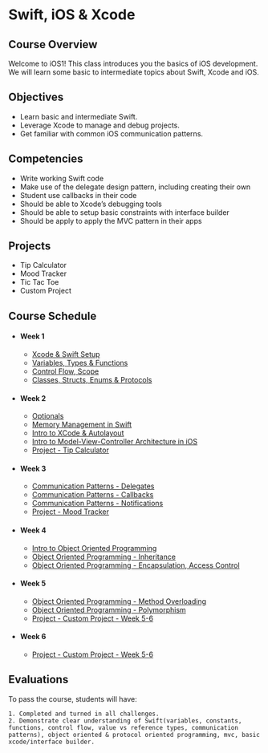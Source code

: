 # Swift, iOS & Xcode

## Course Overview

Welcome to iOS1! This class introduces you the basics of iOS development. We will learn some basic to intermediate topics about Swift, Xcode and iOS.

## Objectives

- Learn basic and intermediate Swift.
- Leverage Xcode to manage and debug projects.
- Get familiar with common iOS communication patterns.

## Competencies

- Write working Swift code
- Make use of the delegate design pattern, including creating their own
- Student use callbacks in their code
- Should be able to Xcode’s debugging tools
- Should be able to setup basic constraints with interface builder
- Should be apply to apply the MVC pattern in their apps

## Projects

- Tip Calculator
- Mood Tracker
- Tic Tac Toe
- Custom Project

## Course Schedule

- #### Week 1
    - [Xcode & Swift Setup](01-Xcode-Swift-Setup)
    - [Variables, Types & Functions](02-Variables)
    - [Control Flow, Scope](03-Control-Flow-&-Pattern-Matching)
    - [Classes, Structs, Enums & Protocols](04-Swift-Types)

- #### Week 2
    - [Optionals](05-Optionals)
    - [Memory Management in Swift]()
    - [Intro to XCode & Autolayout](06-Intro-To-XCode-&-Autolayout)
    - [Intro to Model-View-Controller Architecture in iOS](07-Intro-to-MVC-iOS)
    - [Project - Tip Calculator]()

- #### Week 3
    - [Communication Patterns - Delegates](08-Communication-Patterns-Delegates)
    - [Communication Patterns - Callbacks](09-Communication-Patterns-Callbacks)
    - [Communication Patterns - Notifications](10-Communication-Patterns-Notifications)
    - [Project - Mood Tracker]()
    
- #### Week 4
    - [Intro to Object Oriented Programming](05-Intro-to-object-oriented-programming)
    - [Object Oriented Programming - Inheritance](06-OOP-Inheritance)
    - [Object Oriented Programming - Encapsulation, Access Control](06-OOP-Encapsulation)
    
- #### Week 5
    - [Object Oriented Programming - Method Overloading](06-Method-Overloading)
    - [Object Oriented Programming - Polymorphism](06-OOP-Polymorphism)
    - [Project - Custom Project - Week 5-6](10-Custom-Project)
    
- #### Week 6
    - [Project - Custom Project - Week 5-6](10-Custom-Project)
    
## Evaluations

To pass the course, students will have:

    1. Completed and turned in all challenges.
    2. Demonstrate clear understanding of Swift(variables, constants, functions, control flow, value vs reference types, communication patterns), object oriented & protocol oriented programming, mvc, basic xcode/interface builder.
    
